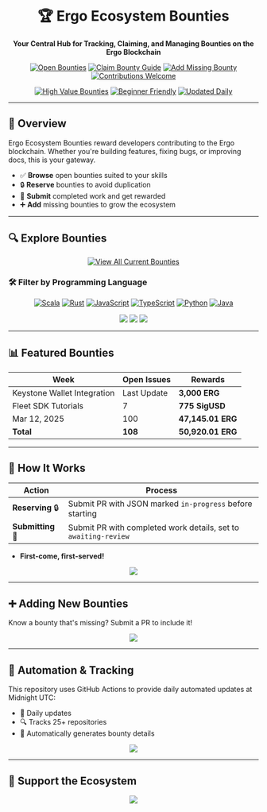 <div align="center">
  <h1>🏆 Ergo Ecosystem Bounties</h1>
  <p><strong>Your Central Hub for Tracking, Claiming, and Managing Bounties on the Ergo Blockchain</strong></p>

  <p>
    <a href="/bounties/all.md"><img src="https://img.shields.io/badge/Open%20Bounties-100%2B-brightgreen" alt="Open Bounties"></a>
    <a href="/docs/submission-guide.md"><img src="https://img.shields.io/badge/📖%20Claim%20Guide-blue" alt="Claim Bounty Guide"></a>
    <a href="/docs/add-missing-bounty-guide.md"><img src="https://img.shields.io/badge/➕%20Add%20Bounty-blue" alt="Add Missing Bounty"></a>
    <a href="CONTRIBUTING.md"><img src="https://img.shields.io/badge/🤝%20Contribute-orange" alt="Contributions Welcome"></a>
  </p>

  <p>
    <a href="/bounties/all.md"><img src="https://img.shields.io/badge/🌟%20High%20Value-10%2B%20Over%201000%20ERG-gold" alt="High Value Bounties"></a>
    <a href="/bounties/all.md"><img src="https://img.shields.io/badge/🚀%20Beginner%20Friendly-15%2B%20Bounties-success" alt="Beginner Friendly"></a>
    <a href="/bounties/all.md"><img src="https://img.shields.io/badge/📅%20Updated%20Daily-informational" alt="Updated Daily"></a>
  </p>
</div>

---

## 🌟 Overview

Ergo Ecosystem Bounties reward developers contributing to the Ergo blockchain. Whether you're building features, fixing bugs, or improving docs, this is your gateway.

- ✅ **Browse** open bounties suited to your skills
- 🔒 **Reserve** bounties to avoid duplication
- 🚩 **Submit** completed work and get rewarded
- ➕ **Add** missing bounties to grow the ecosystem

---

## 🔍 Explore Bounties

<div align="center">
  <a href="/bounties/all.md"><img src="https://img.shields.io/badge/📌%20View%20All%20Bounties-→-success?style=for-the-badge" alt="View All Current Bounties"></a>
</div>

### 🛠️ Filter by Programming Language

<div align="center">
  <a href="/bounties/by_language/scala.md"><img src="https://img.shields.io/badge/Scala-42%20Bounties-DC322F" alt="Scala"></a>
  <a href="/bounties/by_language/rust.md"><img src="https://img.shields.io/badge/Rust-28%20Bounties-B7410E" alt="Rust"></a>
  <a href="/bounties/by_language/javascript.md"><img src="https://img.shields.io/badge/JavaScript-15%20Bounties-F7DF1E" alt="JavaScript"></a>
  <a href="/bounties/by_language/typescript.md"><img src="https://img.shields.io/badge/TypeScript-8%20Bounties-3178C6" alt="TypeScript"></a>
  <a href="/bounties/by_language/python.md"><img src="https://img.shields.io/badge/Python-5%20Bounties-3776AB" alt="Python"></a>
  <a href="/bounties/by_language/java.md"><img src="https://img.shields.io/badge/Java-2%20Bounties-007396" alt="Java"></a>

  <div style="margin-top:15px;">
    <a href="/bounties/by_language/"><img src="https://img.shields.io/badge/🌐%20All%20Languages-purple?style=for-the-badge"></a>
    <a href="/bounties/all.md#summary"><img src="https://img.shields.io/badge/📚%20By%20Project-orange?style=for-the-badge"></a>
    <a href="/bounties/all.md#detailed-bounties"><img src="https://img.shields.io/badge/🔥%20Featured%20Opportunities-yellow?style=for-the-badge"></a>
  </div>
</div>

---

## 📊 Featured Bounties

<div align="center">

| Week                        | Open Issues | Rewards         |
|-----------------------------|-------------|-----------------|
| Keystone Wallet Integration | Last Update | **3,000 ERG**   |
| Fleet SDK Tutorials         | 7           | **775 SigUSD**  |
| Mar 12, 2025                | 100         | **47,145.01 ERG**|
| **Total**                   | **108**     | **50,920.01 ERG**|

</div>

---

## 🚩 How It Works

| Action              | Process                                                             |
|---------------------|---------------------------------------------------------------------|
| **Reserving** 🔒    | Submit PR with JSON marked `in-progress` before starting            |
| **Submitting** 🚀   | Submit PR with completed work details, set to `awaiting-review`     |

- **First-come, first-served!**

<div align="center">
  <a href="/docs/submission-guide.md"><img src="https://img.shields.io/badge/📝%20How%20to%20Claim%20-→-blue?style=for-the-badge"></a>
</div>

---

## ➕ Adding New Bounties

Know a bounty that's missing? Submit a PR to include it!

<div align="center">
  <a href="/docs/add-missing-bounty-guide.md"><img src="https://img.shields.io/badge/📢%20Add%20Bounty%20Guide-→-blue?style=for-the-badge"></a>
</div>

---

## 🤖 Automation & Tracking

This repository uses GitHub Actions to provide daily automated updates at Midnight UTC:

- 📅 Daily updates
- 🔍 Tracks 25+ repositories
- 💬 Automatically generates bounty details

<div align="center">
  <a href="/docs/how-it-works.md"><img src="https://img.shields.io/badge/🔧%20Learn%20How%20It%20Works-→-blue?style=for-the-badge"></a>
</div>

---

## 💖 Support the Ecosystem

<div align="center">
  <a href="/docs/how-it-works.md"><img src="https://img.shields.io/badge/💎%20Donate%20to%20Support%20Bounties-→-ff69b4?style=for-the-badge"></a>
</div>